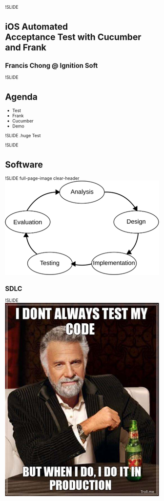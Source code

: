!SLIDE 
# iOS Automated <br>Acceptance Test with Cucumber and Frank #

## Francis Chong @ Ignition Soft ##

!SLIDE
# Agenda #

* Test
* Frank
* Cucumber
* Demo

!SLIDE
.huge Test

!SLIDE
# Software

!SLIDE full-page-image clear-header
![](sdlc.svg)

## SDLC

!SLIDE
![](dont_test.png)
